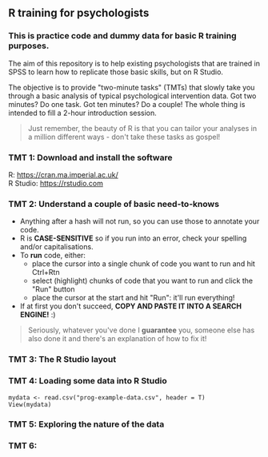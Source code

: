 ## R training for psychologists  

### This is practice code and dummy data for basic R training purposes. 

The aim of this repository is to help existing psychologists that are trained in SPSS to learn how to replicate those basic skills, but on R Studio.  

The objective is to provide "two-minute tasks" (TMTs) that slowly take you through a basic analysis of typical psychological intervention data. 
Got two minutes? Do one task. Got ten minutes? Do a couple! The whole thing is intended to fill a 2-hour introduction session.

> Just remember, the beauty of R is that you can tailor your analyses in a million different ways - don't take these tasks as gospel!

### TMT 1: Download and install the software  
R: https://cran.ma.imperial.ac.uk/  
R Studio: https://rstudio.com  

### TMT 2: Understand a couple of basic need-to-knows  
- Anything after a hash will not run, so you can use those to annotate your code.  
- R is **CASE-SENSITIVE** so if you run into an error, check your spelling and/or capitalisations.  
- To **run** code, either:  
  - place the cursor into a single chunk of code you want to run and hit Ctrl+Rtn  
  - select (highlight) chunks of code that you want to run and click the "Run" button  
  - place the cursor at the start and hit "Run": it'll run everything!  
- If at first you don't succeed, **COPY AND PASTE IT INTO A SEARCH ENGINE!** :)  

> Seriously, whatever you've done I **guarantee** you, someone else has also done it and there's an explanation of how to fix it!  

### TMT 3: The R Studio layout

### TMT 4: Loading some data into R Studio

  
    mydata <- read.csv("prog-example-data.csv", header = T)  
    View(mydata)  
    

### TMT 5: Exploring the nature of the data

### TMT 6: 

